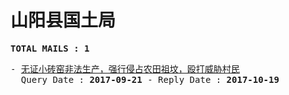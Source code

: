 # 山阳县国土局
<pre><b>TOTAL MAILS : 1</b></pre>
<pre>
- <a href="../../categories/mails/4348.md">无证小砖窑非法生产，强行侵占农田祖坟，殴打威胁村民</a><br/>  Query Date : <b>2017-09-21</b> - Reply Date : <b>2017-10-19</b>
</pre>
